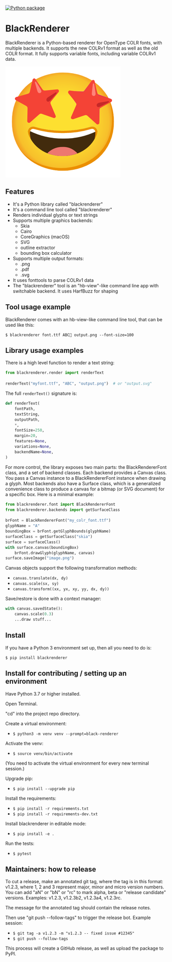 [![Python package](https://github.com/BlackFoundryCom/black-renderer/actions/workflows/ci.yml/badge.svg)](https://github.com/BlackFoundryCom/black-renderer/actions/workflows/ci.yml)

# BlackRenderer

BlackRenderer is a Python-based renderer for OpenType COLR fonts, with multiple
backends. It supports the new COLRv1 format as well as the old COLR format. It
fully supports variable fonts, including variable COLRv1 data.

![Big Smiley Face Icon](https://github.com/BlackFoundryCom/black-renderer/blob/main/smile.png?raw=true)

## Features

- It's a Python library called "blackrenderer"
- It's a command line tool called "blackrenderer"
- Renders individual glyphs or text strings
- Supports multiple graphics backends:
  - Skia
  - Cairo
  - CoreGraphics (macOS)
  - SVG
  - outline extractor
  - bounding box calculator
- Supports multiple output formats:
  - .png
  - .pdf
  - .svg
- It uses fonttools to parse COLRv1 data
- The "blackrenderer" tool is an "hb-view"-like command line app with switchable
  backend. It uses HarfBuzz for shaping

## Tool usage example

BlackRenderer comes with an hb-view-like command line tool, that can be used like this:

    $ blackrenderer font.ttf ABC🤩 output.png --font-size=100

## Library usage examples

There is a high level function to render a text string:

```python
from blackrenderer.render import renderText

renderText("myfont.ttf", "ABC", "output.png")  # or "output.svg"
```

The full `renderText()` signature is:

```python
def renderText(
    fontPath,
    textString,
    outputPath,
    *,
    fontSize=250,
    margin=20,
    features=None,
    variations=None,
    backendName=None,
)
```

For more control, the library exposes two main parts: the BlackRendererFont
class, and a set of backend classes. Each backend provides a Canvas class.
You pass a Canvas instance to a BlackRendererFont instance when drawing a
glyph. Most backends also have a Surface class, which is a generalized
convenience class to produce a canvas for a bitmap (or SVG document) for a
specific box. Here is a minimal example:

```python
from blackrenderer.font import BlackRendererFont
from blackrenderer.backends import getSurfaceClass

brFont = BlackRendererFont("my_colr_font.ttf")
glyphName = "A"
boundingBox = brFont.getGlyphBounds(glyphName)
surfaceClass = getSurfaceClass("skia")
surface = surfaceClass()
with surface.canvas(boundingBox)
    brFont.drawGlyph(glyphName, canvas)
surface.saveImage("image.png")
```

Canvas objects support the following transformation methods:

- `canvas.translate(dx, dy)`
- `canvas.scale(sx, sy)`
- `canvas.transform((xx, yx, xy, yy, dx, dy))`

Save/restore is done with a context manager:

```python
with canvas.savedState():
    canvas.scale(0.3)
    ...draw stuff...
```

## Install

If you have a Python 3 environment set up, then all you need to do is:

    $ pip install blackrenderer

## Install for contributing / setting up an environment

Have Python 3.7 or higher installed.

Open Terminal.

"cd" into the project repo directory.

Create a virtual environment:

- `$ python3 -m venv venv --prompt=black-renderer`

Activate the venv:

- `$ source venv/bin/activate`

(You need to activate the virtual environment for every new terminal session.)

Upgrade pip:

- `$ pip install --upgrade pip`

Install the requirements:

- `$ pip install -r requirements.txt`
- `$ pip install -r requirements-dev.txt`

Install blackrenderer in editable mode:

- `$ pip install -e .`

Run the tests:

- `$ pytest`

## Maintainers: how to release

To cut a release, make an annotated git tag, where the tag is in this format:
v1.2.3, where 1, 2 and 3 represent major, minor and micro version numbers.
You can add "aN" or "bN" or "rc" to mark alpha, beta or "release candidate"
versions. Examples: v1.2.3, v1.2.3b2, v1.2.3a4, v1.2.3rc.

The message for the annotated tag should contain the release notes.

Then use "git push --follow-tags" to trigger the release bot. Example session:

- `$ git tag -a v1.2.3 -m "v1.2.3 -- fixed issue #12345"`
- `$ git push --follow-tags`

This process will create a GitHub release, as well as upload the package to
PyPI.
